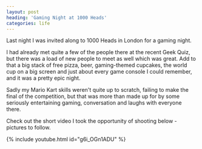 ```yaml
---
layout: post
heading: 'Gaming Night at 1000 Heads'
categories: life
---
```


Last night I was invited along to 1000 Heads in London for a gaming night.

I had already met quite a few of the people there at the recent Geek Quiz, but there was a load of new people to meet as well which was great. Add to that a big stack of free pizza, beer, gaming-themed cupcakes, the world cup on a big screen and just about every game console I could remember, and it was a pretty epic night.

Sadly my Mario Kart skills weren't quite up to scratch, failing to make the final of the competition, but that was more than made up for by some seriously entertaining gaming, conversation and laughs with everyone there.

Check out the short video I took the opportunity of shooting below - pictures to follow.

{% include youtube.html id="g6i_OGn1ADU" %}
